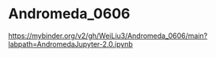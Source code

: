 # Andromeda_0606


https://mybinder.org/v2/gh/WeiLiu3/Andromeda_0606/main?labpath=AndromedaJupyter-2.0.ipynb

